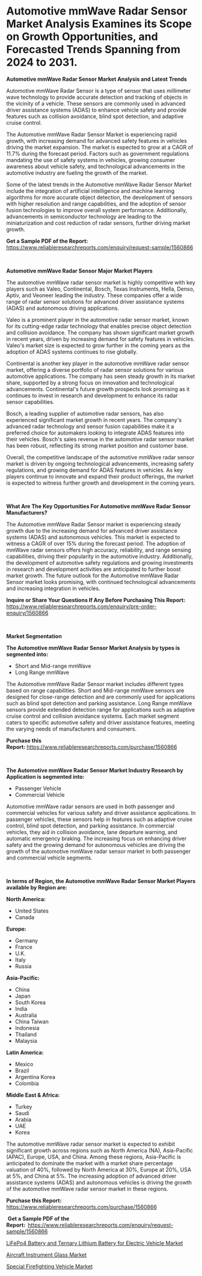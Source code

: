 <p><h1>Automotive mmWave Radar Sensor Market Analysis Examines its Scope on Growth Opportunities, and Forecasted Trends Spanning from 2024 to 2031.</h1></p><p><strong>Automotive mmWave Radar Sensor Market Analysis and Latest Trends</strong></p>
<p><p>Automotive mmWave Radar Sensor is a type of sensor that uses millimeter wave technology to provide accurate detection and tracking of objects in the vicinity of a vehicle. These sensors are commonly used in advanced driver assistance systems (ADAS) to enhance vehicle safety and provide features such as collision avoidance, blind spot detection, and adaptive cruise control.</p><p>The Automotive mmWave Radar Sensor Market is experiencing rapid growth, with increasing demand for advanced safety features in vehicles driving the market expansion. The market is expected to grow at a CAGR of 11.7% during the forecast period. Factors such as government regulations mandating the use of safety systems in vehicles, growing consumer awareness about vehicle safety, and technological advancements in the automotive industry are fueling the growth of the market.</p><p>Some of the latest trends in the Automotive mmWave Radar Sensor Market include the integration of artificial intelligence and machine learning algorithms for more accurate object detection, the development of sensors with higher resolution and range capabilities, and the adoption of sensor fusion technologies to improve overall system performance. Additionally, advancements in semiconductor technology are leading to the miniaturization and cost reduction of radar sensors, further driving market growth.</p></p>
<p><strong>Get a Sample PDF of the Report:&nbsp;</strong> <a href="https://www.reliableresearchreports.com/enquiry/request-sample/1560866">https://www.reliableresearchreports.com/enquiry/request-sample/1560866</a></p>
<p>&nbsp;</p>
<p><strong>Automotive mmWave Radar Sensor Major Market Players</strong></p>
<p><p>The automotive mmWave radar sensor market is highly competitive with key players such as Valeo, Continental, Bosch, Texas Instruments, Hella, Denso, Aptiv, and Veoneer leading the industry. These companies offer a wide range of radar sensor solutions for advanced driver assistance systems (ADAS) and autonomous driving applications.</p><p>Valeo is a prominent player in the automotive radar sensor market, known for its cutting-edge radar technology that enables precise object detection and collision avoidance. The company has shown significant market growth in recent years, driven by increasing demand for safety features in vehicles. Valeo's market size is expected to grow further in the coming years as the adoption of ADAS systems continues to rise globally.</p><p>Continental is another key player in the automotive mmWave radar sensor market, offering a diverse portfolio of radar sensor solutions for various automotive applications. The company has seen steady growth in its market share, supported by a strong focus on innovation and technological advancements. Continental's future growth prospects look promising as it continues to invest in research and development to enhance its radar sensor capabilities.</p><p>Bosch, a leading supplier of automotive radar sensors, has also experienced significant market growth in recent years. The company's advanced radar technology and sensor fusion capabilities make it a preferred choice for automakers looking to integrate ADAS features into their vehicles. Bosch's sales revenue in the automotive radar sensor market has been robust, reflecting its strong market position and customer base.</p><p>Overall, the competitive landscape of the automotive mmWave radar sensor market is driven by ongoing technological advancements, increasing safety regulations, and growing demand for ADAS features in vehicles. As key players continue to innovate and expand their product offerings, the market is expected to witness further growth and development in the coming years.</p></p>
<p>&nbsp;</p>
<p><strong>What Are The Key Opportunities For Automotive mmWave Radar Sensor Manufacturers?</strong></p>
<p><p>The Automotive mmWave Radar Sensor market is experiencing steady growth due to the increasing demand for advanced driver assistance systems (ADAS) and autonomous vehicles. This market is expected to witness a CAGR of over 15% during the forecast period. The adoption of mmWave radar sensors offers high accuracy, reliability, and range sensing capabilities, driving their popularity in the automotive industry. Additionally, the development of automotive safety regulations and growing investments in research and development activities are anticipated to further boost market growth. The future outlook for the Automotive mmWave Radar Sensor market looks promising, with continued technological advancements and increasing integration in vehicles.</p></p>
<p><strong>Inquire or Share Your Questions If Any Before Purchasing This Report:</strong> <a href="https://www.reliableresearchreports.com/enquiry/pre-order-enquiry/1560866">https://www.reliableresearchreports.com/enquiry/pre-order-enquiry/1560866</a></p>
<p>&nbsp;</p>
<p><strong>Market Segmentation</strong></p>
<p><strong>The Automotive mmWave Radar Sensor Market Analysis by types is segmented into:</strong></p>
<p><ul><li>Short and Mid-range mmWave</li><li>Long Range mmWave</li></ul></p>
<p><p>The Automotive mmWave Radar Sensor market includes different types based on range capabilities. Short and Mid-range mmWave sensors are designed for close-range detection and are commonly used for applications such as blind spot detection and parking assistance. Long Range mmWave sensors provide extended detection range for applications such as adaptive cruise control and collision avoidance systems. Each market segment caters to specific automotive safety and driver assistance features, meeting the varying needs of manufacturers and consumers.</p></p>
<p><strong>Purchase this Report:&nbsp;</strong><a href="https://www.reliableresearchreports.com/purchase/1560866">https://www.reliableresearchreports.com/purchase/1560866</a></p>
<p>&nbsp;</p>
<p><strong>The Automotive mmWave Radar Sensor Market Industry Research by Application is segmented into:</strong></p>
<p><ul><li>Passenger Vehicle</li><li>Commercial Vehicle</li></ul></p>
<p><p>Automotive mmWave radar sensors are used in both passenger and commercial vehicles for various safety and driver assistance applications. In passenger vehicles, these sensors help in features such as adaptive cruise control, blind spot detection, and parking assistance. In commercial vehicles, they aid in collision avoidance, lane departure warning, and automatic emergency braking. The increasing focus on enhancing driver safety and the growing demand for autonomous vehicles are driving the growth of the automotive mmWave radar sensor market in both passenger and commercial vehicle segments.</p></p>
<p>&nbsp;</p>
<p><strong>In terms of Region, the Automotive mmWave Radar Sensor Market Players available by Region are:</strong></p>
<p>
    <p> <strong> North America: </strong>
        <ul>
            <li>United States</li>
            <li>Canada</li>
        </ul>
        </p> 
    <p> <strong> Europe: </strong>
        <ul>
            <li>Germany</li>
            <li>France</li>
            <li>U.K.</li>
            <li>Italy</li>
            <li>Russia</li>
        </ul>
        </p> 
    <p> <strong> Asia-Pacific: </strong>
        <ul>
            <li>China</li>
            <li>Japan</li>
            <li>South Korea</li>
            <li>India</li>
            <li>Australia</li>
            <li>China Taiwan</li>
            <li>Indonesia</li>
            <li>Thailand</li>
            <li>Malaysia</li>
        </ul>
        </p> 
    <p> <strong> Latin America: </strong>
        <ul>
            <li>Mexico</li>
            <li>Brazil</li>
            <li>Argentina Korea</li>
            <li>Colombia</li>
        </ul>
        </p> 
    <p> <strong> Middle East & Africa: </strong>
        <ul>
            <li>Turkey</li>
            <li>Saudi</li>
            <li>Arabia</li>
            <li>UAE</li>
            <li>Korea</li>
        </ul>
    </p>
    </p>
<p><p>The automotive mmWave radar sensor market is expected to exhibit significant growth across regions such as North America (NA), Asia-Pacific (APAC), Europe, USA, and China. Among these regions, Asia-Pacific is anticipated to dominate the market with a market share percentage valuation of 40%, followed by North America at 30%, Europe at 20%, USA at 5%, and China at 5%. The increasing adoption of advanced driver assistance systems (ADAS) and autonomous vehicles is driving the growth of the automotive mmWave radar sensor market in these regions.</p></p>
<p><strong>Purchase this Report: </strong><a href="https://www.reliableresearchreports.com/purchase/1560866">https://www.reliableresearchreports.com/purchase/1560866</a></p>
<p>&nbsp;<strong>Get a Sample PDF of the Report:&nbsp;&nbsp;</strong><a href="https://www.reliableresearchreports.com/enquiry/request-sample/1560866">https://www.reliableresearchreports.com/enquiry/request-sample/1560866</a></p>
<p><strong></strong></p>
<p><p><a href="https://github.com/redneck06/Market-Research-Report-List-2/blob/main/lifepo4-battery-and-ternary-lithium-battery-for-electric-vehicle-market.md">LiFePo4 Battery and Ternary Lithium Battery for Electric Vehicle Market</a></p><p><a href="https://github.com/mauripalmi/Market-Research-Report-List-2/blob/main/aircraft-instrument-glass-market.md">Aircraft Instrument Glass Market</a></p><p><a href="https://github.com/nicoletavirag/Market-Research-Report-List-2/blob/main/special-firefighting-vehicle-market.md">Special Firefighting Vehicle Market</a></p></p>